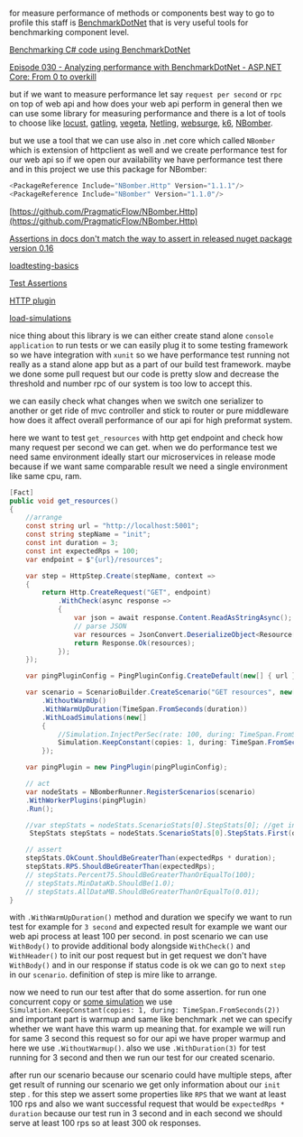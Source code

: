 for measure performance of methods or components best way to go to profile this staff is [BenchmarkDotNet](https://github.com/dotnet/BenchmarkDotNet) that is very useful tools for benchmarking component level. 

[Benchmarking C# code using BenchmarkDotNet](https://www.youtube.com/watch?v=EWmufbVF2A4)

[Episode 030 - Analyzing performance with BenchmarkDotNet - ASP.NET Core: From 0 to overkill](https://www.youtube.com/watch?v=8JOC8kN_WbU)

but if we want to measure performance let say `request per second` or `rpc` on top of web api and how does your web api perform in general then we can use some library for measuring performance and there is a lot of tools to choose like [locust](https://github.com/locustio/locust), [gatling](https://gatling.io), [vegeta](https://github.com/tsenart/vegeta), [Netling](https://github.com/hallatore/Netling), [websurge](https://websurge.west-wind.com), [k6](https://k6.io), [NBomber](https://github.com/PragmaticFlow/NBomber). 

but we use a tool that we can use also in .net core which called `NBomber` which is extension of httpclient as well and we create performance test for our web api so if we open our availability we have performance test there and in this project we use this package for NBomber:

``` csharp
<PackageReference Include="NBomber.Http" Version="1.1.1"/>
<PackageReference Include="NBomber" Version="1.1.0"/>
```
[https://github.com/PragmaticFlow/NBomber.Http](https://github.com/PragmaticFlow/NBomber.Http)

[Assertions in docs don't match the way to assert in released nuget package version 0.16](https://github.com/PragmaticFlow/NBomber/issues/190)

[loadtesting-basics](https://nbomber.com/docs/loadtesting-basics)

[Test Assertions](https://nbomber.com/docs/test-automation/#test-assertions)

[HTTP plugin](https://github.com/PragmaticFlow/NBomber/blob/dev/examples/CSharpProd/HttpTests/AdvancedHttpTest.cs)

[load-simulations](https://nbomber.com/docs/core-abstractions#load-simulations)

nice thing about this library is we can either create stand alone `console application` to run tests or we can easily plug it to some testing framework so we have integration with `xunit` so we have performance test running not really as a stand alone app but as a part of our build test framework. maybe we done some pull request but our code is pretty slow and decrease the threshold and number rpc of our system is too low to accept this.

we can easily check what changes when we switch one serializer to another or get ride of mvc controller and stick to router or pure middleware how does it affect overall performance of our api for high preformat system.

here we want to test `get_resources` with http get endpoint and check how many request per second we can get. when we do performance test we need same environment ideally start our microservices in release mode because if we want same comparable result we need a single environment like same cpu, ram.

``` csharp
[Fact]
public void get_resources()
{
    //arrange
    const string url = "http://localhost:5001";
    const string stepName = "init";
    const int duration = 3;
    const int expectedRps = 100;
    var endpoint = $"{url}/resources";

    var step = HttpStep.Create(stepName, context =>
    {
        return Http.CreateRequest("GET", endpoint)
            .WithCheck(async response =>
            {
                var json = await response.Content.ReadAsStringAsync();
                // parse JSON
                var resources = JsonConvert.DeserializeObject<Resource[]>(json);
                return Response.Ok(resources);
            });
    });

    var pingPluginConfig = PingPluginConfig.CreateDefault(new[] { url });

    var scenario = ScenarioBuilder.CreateScenario("GET resources", new[] { step })
        .WithoutWarmUp()
        .WithWarmUpDuration(TimeSpan.FromSeconds(duration))
        .WithLoadSimulations(new[]
        {
            //Simulation.InjectPerSec(rate: 100, during: TimeSpan.FromSeconds(30)),
            Simulation.KeepConstant(copies: 1, during: TimeSpan.FromSeconds(2))
        });

    var pingPlugin = new PingPlugin(pingPluginConfig);

    // act
    var nodeStats = NBomberRunner.RegisterScenarios(scenario)
    .WithWorkerPlugins(pingPlugin)
    .Run();

    //var stepStats = nodeStats.ScenarioStats[0].StepStats[0]; //get info about our first step
     StepStats stepStats = nodeStats.ScenarioStats[0].StepStats.First(q => q.StepName == stepName); // get info about our int step

    // assert
    stepStats.OkCount.ShouldBeGreaterThan(expectedRps * duration);
    stepStats.RPS.ShouldBeGreaterThan(expectedRps);
    // stepStats.Percent75.ShouldBeGreaterThanOrEqualTo(100);
    // stepStats.MinDataKb.ShouldBe(1.0);
    // stepStats.AllDataMB.ShouldBeGreaterThanOrEqualTo(0.01);
}
```

with `.WithWarmUpDuration()` method and duration we specify we want to run test for example for `3 second` and expected result for example we want our web api process at least 100 per second. in post scenario we can use `WithBody()` to provide additional body alongside `WithCheck()` and `WithHeader()` to init our post request but in get request we don't have `WithBody()` and in our response if status code is ok we can go to next `step` in our `scenario`. definition of step is mire like to arrange.

now we need to run our test after that do some assertion. for run one concurrent copy or [some simulation](https://nbomber.com/docs/core-abstractions#load-simulations) we use `Simulation.KeepConstant(copies: 1, during: TimeSpan.FromSeconds(2))` and important part is warmup and same like benchmark .net we can specify whether we want have this warm up meaning that. for example we will run for same 3 second this request so for our api we have proper warmup and here we use `.WithoutWarmup()`. also we use `.WithDuration(3)` for test running for 3 second and then we run our test for our created scenario.

after run our scenario because our scenario could have multiple steps, after get result of running our scenario we get only information about our `init` step . for this step we assert some properties like `RPS` that we want at least 100 rps and also we want successful request that would be `expectedRps * duration` because our test run in 3 second and in each second we should serve at least 100 rps so at least 300 ok responses.  

